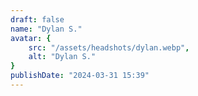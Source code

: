 ```yaml
---
draft: false
name: "Dylan S."
avatar: {
    src: "/assets/headshots/dylan.webp",
    alt: "Dylan S."
}
publishDate: "2024-03-31 15:39"
---
```

